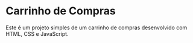 # Carrinho de Compras

Este é um projeto simples de um carrinho de compras desenvolvido com HTML, CSS e JavaScript.
